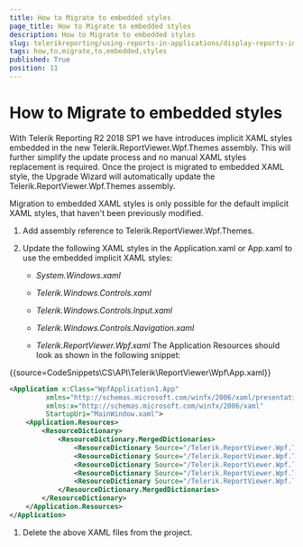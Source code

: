 ```yaml
---
title: How to Migrate to embedded styles
page_title: How to Migrate to embedded styles 
description: How to Migrate to embedded styles
slug: telerikreporting/using-reports-in-applications/display-reports-in-applications/wpf-application/how-to-migrate-to-embedded-styles
tags: how,to,migrate,to,embedded,styles
published: True
position: 11
---
```


# How to Migrate to embedded styles



With Telerik Reporting R2 2018 SP1 we have introduces implicit XAML styles embedded in         the new Telerik.ReportViewer.Wpf.Themes assembly.         This will further simplify the update process and no manual XAML styles replacement is required.         Once the project is migrated to embedded XAML style, the Upgrade Wizard will         automatically update the Telerik.ReportViewer.Wpf.Themes assembly.       

Migration to embedded XAML styles is only possible for the default implicit XAML styles, that haven't been previously modified.       


1. Add assembly reference to Telerik.ReportViewer.Wpf.Themes.               

1. Update the following XAML styles in the Application.xaml or App.xaml to use the embedded implicit XAML styles:               
   + *System.Windows.xaml* 

   + *Telerik.Windows.Controls.xaml* 

   + *Telerik.Windows.Controls.Input.xaml* 

   + *Telerik.Windows.Controls.Navigation.xaml* 

   + *Telerik.ReportViewer.Wpf.xaml* 
    The Application Resources should look as shown in the following snippet:

{{source=CodeSnippets\CS\API\Telerik\ReportViewer\Wpf\App.xaml}}
````XML
<Application x:Class="WpfApplication1.App"
         xmlns="http://schemas.microsoft.com/winfx/2006/xaml/presentation"
         xmlns:x="http://schemas.microsoft.com/winfx/2006/xaml"
         StartupUri="MainWindow.xaml">
    <Application.Resources>
        <ResourceDictionary>
            <ResourceDictionary.MergedDictionaries>
                <ResourceDictionary Source="/Telerik.ReportViewer.Wpf.Themes;component/Themes/Fluent/System.Windows.xaml" />
                <ResourceDictionary Source="/Telerik.ReportViewer.Wpf.Themes;component/Themes/Fluent/Telerik.Windows.Controls.xaml" />
                <ResourceDictionary Source="/Telerik.ReportViewer.Wpf.Themes;component/Themes/Fluent/Telerik.Windows.Controls.Input.xaml" />
                <ResourceDictionary Source="/Telerik.ReportViewer.Wpf.Themes;component/Themes/Fluent/Telerik.Windows.Controls.Navigation.xaml" />
                <ResourceDictionary Source="/Telerik.ReportViewer.Wpf.Themes;component/Themes/Fluent/Telerik.ReportViewer.Wpf.xaml" />
            </ResourceDictionary.MergedDictionaries>
        </ResourceDictionary>
    </Application.Resources>
</Application>
````

1. Delete the above XAML files from the project.

